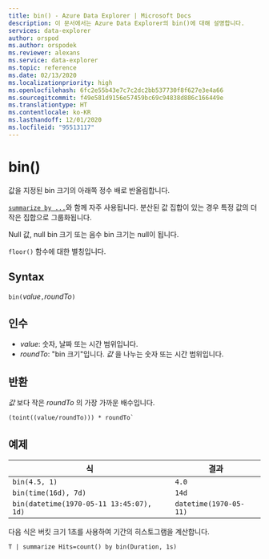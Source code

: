 ```yaml
---
title: bin() - Azure Data Explorer | Microsoft Docs
description: 이 문서에서는 Azure Data Explorer의 bin()에 대해 설명합니다.
services: data-explorer
author: orspod
ms.author: orspodek
ms.reviewer: alexans
ms.service: data-explorer
ms.topic: reference
ms.date: 02/13/2020
ms.localizationpriority: high
ms.openlocfilehash: 6fc2e55b43e7c7c2dc2bb537730f8f627e3e4a66
ms.sourcegitcommit: f49e581d9156e57459bc69c94838d886c166449e
ms.translationtype: HT
ms.contentlocale: ko-KR
ms.lasthandoff: 12/01/2020
ms.locfileid: "95513117"
---
```

# <a name="bin"></a>bin()

값을 지정된 bin 크기의 아래쪽 정수 배로 반올림합니다. 

[`summarize by ...`](./summarizeoperator.md)와 함께 자주 사용됩니다.
분산된 값 집합이 있는 경우 특정 값의 더 작은 집합으로 그룹화됩니다.

Null 값, null bin 크기 또는 음수 bin 크기는 null이 됩니다. 

`floor()` 함수에 대한 별칭입니다.

## <a name="syntax"></a>Syntax

`bin(`*value*`,`*roundTo*`)`

## <a name="arguments"></a>인수

* *value*: 숫자, 날짜 또는 시간 범위입니다. 
* *roundTo*: "bin 크기"입니다. *값* 을 나누는 숫자 또는 시간 범위입니다. 

## <a name="returns"></a>반환

*값* 보다 작은 *roundTo* 의 가장 가까운 배수입니다.  
 
```kusto
(toint((value/roundTo))) * roundTo`
```

## <a name="examples"></a>예제

식 | 결과
---|---
`bin(4.5, 1)` | `4.0`
`bin(time(16d), 7d)` | `14d`
`bin(datetime(1970-05-11 13:45:07), 1d)`|  `datetime(1970-05-11)`


다음 식은 버킷 크기 1초를 사용하여 기간의 히스토그램을 계산합니다.

```kusto
T | summarize Hits=count() by bin(Duration, 1s)
```
